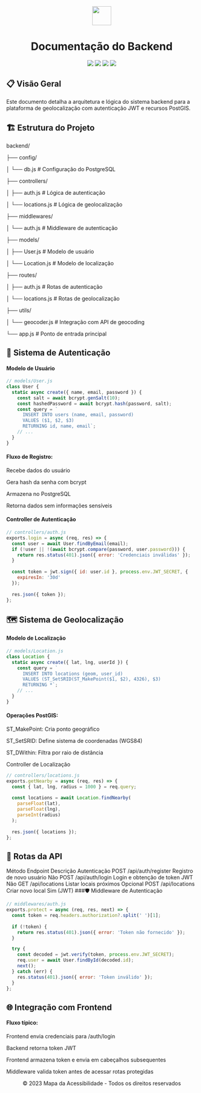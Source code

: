 
<div align="center">
<img src="https://github.com/user-attachments/assets/da33dec0-288a-41da-b8d6-f7b4e27d513d" height="50px" width="50px">
</div>

<div align="center">
<h1>Documentação do Backend</h1>
</div>

<div align="center">
<img src="https://img.shields.io/badge/Node.js-339933?style=for-the-badge&logo=nodedotjs&logoColor=white" />
<img src="https://img.shields.io/badge/Express-000000?style=for-the-badge&logo=express&logoColor=white" />
<img src="https://img.shields.io/badge/PostgreSQL-316192?style=for-the-badge&logo=postgresql&logoColor=white" />
<img src="https://img.shields.io/badge/JWT-000000?style=for-the-badge&logo=JSON%20web%20tokens&logoColor=white" />
</div>

## 📋 Visão Geral

Este documento detalha a arquitetura e lógica do sistema backend para a plataforma de geolocalização com autenticação JWT e recursos PostGIS.

## 🏗️ Estrutura do Projeto
backend/

├── config/

│ └── db.js # Configuração do PostgreSQL

├── controllers/

│ ├── auth.js # Lógica de autenticação

│ └── locations.js # Lógica de geolocalização

├── middlewares/

│ └── auth.js # Middleware de autenticação

├── models/

│ ├── User.js # Modelo de usuário

│ └── Location.js # Modelo de localização

├── routes/

│ ├── auth.js # Rotas de autenticação

│ └── locations.js # Rotas de geolocalização

├── utils/

│ └── geocoder.js # Integração com API de geocoding

└── app.js # Ponto de entrada principal


## 🔐 Sistema de Autenticação

#### Modelo de Usuário
```javascript
// models/User.js
class User {
  static async create({ name, email, password }) {
    const salt = await bcrypt.genSalt(10);
    const hashedPassword = await bcrypt.hash(password, salt);
    const query = `
      INSERT INTO users (name, email, password) 
      VALUES ($1, $2, $3) 
      RETURNING id, name, email`;
    // ... 
  }
}
```
#### Fluxo de Registro:

Recebe dados do usuário

Gera hash da senha com bcrypt

Armazena no PostgreSQL

Retorna dados sem informações sensíveis

#### Controller de Autenticação
```javascript
// controllers/auth.js
exports.login = async (req, res) => {
  const user = await User.findByEmail(email);
  if (!user || !(await bcrypt.compare(password, user.password))) {
    return res.status(401).json({ error: 'Credenciais inválidas' });
  }
  
  const token = jwt.sign({ id: user.id }, process.env.JWT_SECRET, {
    expiresIn: '30d'
  });
  
  res.json({ token });
};
```
## 🗺️ Sistema de Geolocalização
#### Modelo de Localização
```javascript
// models/Location.js
class Location {
  static async create({ lat, lng, userId }) {
    const query = `
      INSERT INTO locations (geom, user_id)
      VALUES (ST_SetSRID(ST_MakePoint($1, $2), 4326), $3)
      RETURNING *`;
    // ...
  }
}
```
#### Operações PostGIS:

ST_MakePoint: Cria ponto geográfico

ST_SetSRID: Define sistema de coordenadas (WGS84)

ST_DWithin: Filtra por raio de distância

Controller de Localização
```javascript
// controllers/locations.js
exports.getNearby = async (req, res) => {
  const { lat, lng, radius = 1000 } = req.query;
  
  const locations = await Location.findNearby(
    parseFloat(lat),
    parseFloat(lng),
    parseInt(radius)
  );
  
  res.json({ locations });
};
```
## 🔗 Rotas da API
Método	Endpoint	Descrição	Autenticação
POST	/api/auth/register	Registro de novo usuário	Não
POST	/api/auth/login	Login e obtenção de token JWT	Não
GET	/api/locations	Listar locais próximos	Opcional
POST	/api/locations	Criar novo local	Sim (JWT)
###🛡️ Middleware de Autenticação
```javascript
// middlewares/auth.js
exports.protect = async (req, res, next) => {
  const token = req.headers.authorization?.split(' ')[1];
  
  if (!token) {
    return res.status(401).json({ error: 'Token não fornecido' });
  }

  try {
    const decoded = jwt.verify(token, process.env.JWT_SECRET);
    req.user = await User.findById(decoded.id);
    next();
  } catch (err) {
    res.status(401).json({ error: 'Token inválido' });
  }
};
```
## 🌐 Integração com Frontend
#### Fluxo típico:

Frontend envia credenciais para /auth/login

Backend retorna token JWT

Frontend armazena token e envia em cabeçalhos subsequentes

Middleware valida token antes de acessar rotas protegidas



<div align="center"> <footer> &copy; 2023 Mapa da Acessibilidade - Todos os direitos reservados </footer> </div>
